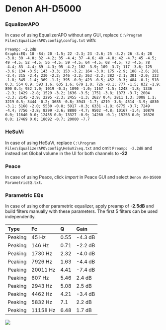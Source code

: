 # Denon AH-D5000

### EqualizerAPO
In case of using EqualizerAPO without any GUI, replace `C:\Program Files\EqualizerAPO\config\config.txt`
with:
```
Preamp: -2.2dB
GraphicEQ: 10 -84; 20 -1.5; 22 -2.3; 23 -2.6; 25 -3.2; 26 -3.4; 28 -3.8; 30 -4.0; 32 -4.2; 35 -4.4; 37 -4.6; 40 -4.8; 42 -4.7; 45 -4.5; 49 -4.5; 52 -4.5; 56 -4.5; 59 -4.5; 64 -4.5; 68 -4.5; 73 -4.5; 78 -4.4; 83 -4.4; 89 -4.3; 95 -4.2; 102 -3.9; 109 -3.7; 117 -3.6; 125 -3.6; 134 -3.5; 143 -3.3; 153 -3.2; 164 -3.0; 175 -2.9; 188 -2.6; 201 -2.4; 215 -2.4; 230 -2.2; 246 -2.2; 263 -2.2; 282 -2.1; 301 -2.0; 323 -1.8; 345 -1.4; 369 -1.1; 395 -0.9; 423 -0.5; 452 -0.3; 484 -0.1; 518 0.3; 554 0.9; 593 1.6; 635 1.6; 679 1.0; 726 -0.1; 777 -1.5; 832 -1.9; 890 0.4; 952 1.0; 1019 -0.3; 1090 -1.0; 1167 -1.5; 1248 -1.8; 1336 -2.3; 1429 -2.8; 1529 -3.2; 1636 -3.5; 1751 -3.8; 1873 -3.7; 2004 -3.3; 2145 -2.9; 2295 -2.3; 2455 -1.3; 2627 0.4; 2811 1.3; 3008 1.1; 3219 0.5; 3444 -0.2; 3685 -0.8; 3943 -1.7; 4219 -3.6; 4514 -3.9; 4830 -3.1; 5168 -2.0; 5530 -0.8; 5917 -0.3; 6331 -1.8; 6775 -3.7; 7249 -4.4; 7756 -3.8; 8299 -3.6; 8880 -4.7; 9502 -4.8; 10167 -1.4; 10879 0.0; 11640 0.0; 12455 0.0; 13327 -0.9; 14260 -0.1; 15258 0.0; 16326 0.0; 17469 0.0; 18692 -0.7; 20000 -7.7
```

### HeSuVi
In case of using HeSuVi, replace `C:\Program Files\EqualizerAPO\config\HeSuVi\eq.txt` and omit `Preamp:
-2.2dB` and instead set Global volume in the UI for both channels to **-22**

### Peace
In case of using Peace, click *Import* in Peace GUI and select `Denon AH-D5000 ParametricEQ.txt`.

### Parametric EQs
In case of using other parametric equalizer, apply preamp of **-2.5dB** and build filters manually with
these parameters. The first 5 filters can be used independently.

| Type    | Fc       |    Q | Gain    |
|:--------|:---------|:-----|:--------|
| Peaking | 45 Hz    | 0.55 | -4.3 dB |
| Peaking | 146 Hz   | 0.71 | -2.2 dB |
| Peaking | 1730 Hz  | 2.32 | -4.0 dB |
| Peaking | 7926 Hz  | 1.63 | -4.4 dB |
| Peaking | 20011 Hz | 4.41 | -7.4 dB |
| Peaking | 607 Hz   | 5.46 | 2.4 dB  |
| Peaking | 2943 Hz  | 5.08 | 2.5 dB  |
| Peaking | 4462 Hz  | 4.21 | -3.4 dB |
| Peaking | 5832 Hz  | 7.1  | 2.2 dB  |
| Peaking | 11158 Hz | 6.48 | 1.7 dB  |

![](https://raw.githubusercontent.com/jaakkopasanen/AutoEq/master/results/headphonecom/sbaf-serious/Denon%20AH-D5000/Denon%20AH-D5000.png)